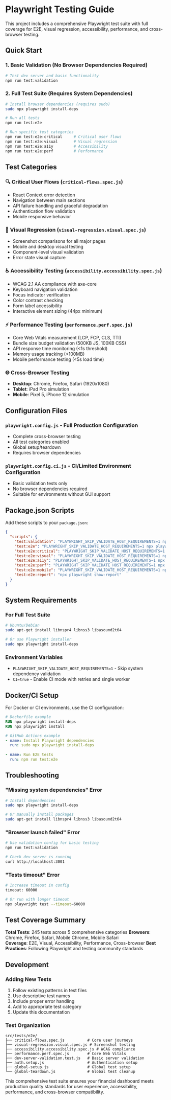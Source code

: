# Playwright Testing Guide

This project includes a comprehensive Playwright test suite with full coverage for E2E, visual regression, accessibility, performance, and cross-browser testing.

## Quick Start

### 1. Basic Validation (No Browser Dependencies Required)
```bash
# Test dev server and basic functionality
npm run test:validation
```

### 2. Full Test Suite (Requires System Dependencies)
```bash
# Install browser dependencies (requires sudo)
sudo npx playwright install-deps

# Run all tests
npm run test:e2e

# Run specific test categories
npm run test:e2e:critical     # Critical user flows
npm run test:e2e:visual       # Visual regression
npm run test:e2e:a11y         # Accessibility
npm run test:e2e:perf         # Performance
```

## Test Categories

### 🔍 **Critical User Flows** (`critical-flows.spec.js`)
- React Context error detection
- Navigation between main sections
- API failure handling and graceful degradation  
- Authentication flow validation
- Mobile responsive behavior

### 📸 **Visual Regression** (`visual-regression.visual.spec.js`)
- Screenshot comparisons for all major pages
- Mobile and desktop visual testing
- Component-level visual validation
- Error state visual capture

### ♿ **Accessibility Testing** (`accessibility.accessibility.spec.js`)
- WCAG 2.1 AA compliance with axe-core
- Keyboard navigation validation
- Focus indicator verification
- Color contrast checking
- Form label accessibility
- Interactive element sizing (44px minimum)

### ⚡ **Performance Testing** (`performance.perf.spec.js`)
- Core Web Vitals measurement (LCP, FCP, CLS, TTI)
- Bundle size budget validation (500KB JS, 100KB CSS)
- API response time monitoring (<1s threshold)
- Memory usage tracking (<100MB)
- Mobile performance testing (<5s load time)

### 🌐 **Cross-Browser Testing**
- **Desktop**: Chrome, Firefox, Safari (1920x1080)
- **Tablet**: iPad Pro simulation
- **Mobile**: Pixel 5, iPhone 12 simulation

## Configuration Files

### `playwright.config.js` - Full Production Configuration
- Complete cross-browser testing
- All test categories enabled
- Global setup/teardown
- Requires browser dependencies

### `playwright.config.ci.js` - CI/Limited Environment Configuration
- Basic validation tests only
- No browser dependencies required  
- Suitable for environments without GUI support

## Package.json Scripts

Add these scripts to your `package.json`:

```json
{
  "scripts": {
    "test:validation": "PLAYWRIGHT_SKIP_VALIDATE_HOST_REQUIREMENTS=1 npx playwright test --config playwright.config.ci.js",
    "test:e2e": "PLAYWRIGHT_SKIP_VALIDATE_HOST_REQUIREMENTS=1 npx playwright test",
    "test:e2e:critical": "PLAYWRIGHT_SKIP_VALIDATE_HOST_REQUIREMENTS=1 npx playwright test critical-flows",
    "test:e2e:visual": "PLAYWRIGHT_SKIP_VALIDATE_HOST_REQUIREMENTS=1 npx playwright test --project visual-desktop",
    "test:e2e:a11y": "PLAYWRIGHT_SKIP_VALIDATE_HOST_REQUIREMENTS=1 npx playwright test --project accessibility", 
    "test:e2e:perf": "PLAYWRIGHT_SKIP_VALIDATE_HOST_REQUIREMENTS=1 npx playwright test --project performance",
    "test:e2e:mobile": "PLAYWRIGHT_SKIP_VALIDATE_HOST_REQUIREMENTS=1 npx playwright test --project mobile-chrome",
    "test:e2e:report": "npx playwright show-report"
  }
}
```

## System Requirements

### For Full Test Suite
```bash
# Ubuntu/Debian
sudo apt-get install libnspr4 libnss3 libasound2t64

# Or use Playwright installer
sudo npx playwright install-deps
```

### Environment Variables
- `PLAYWRIGHT_SKIP_VALIDATE_HOST_REQUIREMENTS=1` - Skip system dependency validation
- `CI=true` - Enable CI mode with retries and single worker

## Docker/CI Setup

For Docker or CI environments, use the CI configuration:

```dockerfile
# Dockerfile example
RUN npx playwright install-deps
RUN npx playwright install
```

```yaml
# GitHub Actions example
- name: Install Playwright dependencies
  run: sudo npx playwright install-deps
  
- name: Run E2E tests
  run: npm run test:e2e
```

## Troubleshooting

### "Missing system dependencies" Error
```bash
# Install dependencies
sudo npx playwright install-deps

# Or manually install packages
sudo apt-get install libnspr4 libnss3 libasound2t64
```

### "Browser launch failed" Error
```bash
# Use validation config for basic testing
npm run test:validation

# Check dev server is running
curl http://localhost:3001
```

### "Tests timeout" Error
```bash
# Increase timeout in config
timeout: 60000

# Or run with longer timeout
npx playwright test --timeout=60000
```

## Test Coverage Summary

**Total Tests**: 245 tests across 5 comprehensive categories
**Browsers**: Chrome, Firefox, Safari, Mobile Chrome, Mobile Safari  
**Coverage**: E2E, Visual, Accessibility, Performance, Cross-browser
**Best Practices**: Following Playwright and testing community standards

## Development

### Adding New Tests
1. Follow existing patterns in test files
2. Use descriptive test names
3. Include proper error handling
4. Add to appropriate test category
5. Update this documentation

### Test Organization
```
src/tests/e2e/
├── critical-flows.spec.js          # Core user journeys
├── visual-regression.visual.spec.js # Screenshot testing
├── accessibility.accessibility.spec.js # WCAG compliance
├── performance.perf.spec.js        # Core Web Vitals
├── dev-server-validation.test.js   # Basic server validation
├── auth.setup.js                   # Authentication setup
├── global-setup.js                 # Global test setup
└── global-teardown.js              # Global test cleanup
```

This comprehensive test suite ensures your financial dashboard meets production quality standards for user experience, accessibility, performance, and cross-browser compatibility.
